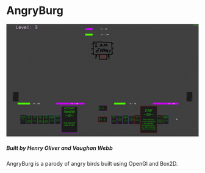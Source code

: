 # AngryBurg
![gif](https://raw.githubusercontent.com/henry9836/0dayCardGame/master/docs/gif.gif)
##### Built by Henry Oliver and Vaughan Webb

AngryBurg is a parody of angry birds built using OpenGl and Box2D.
